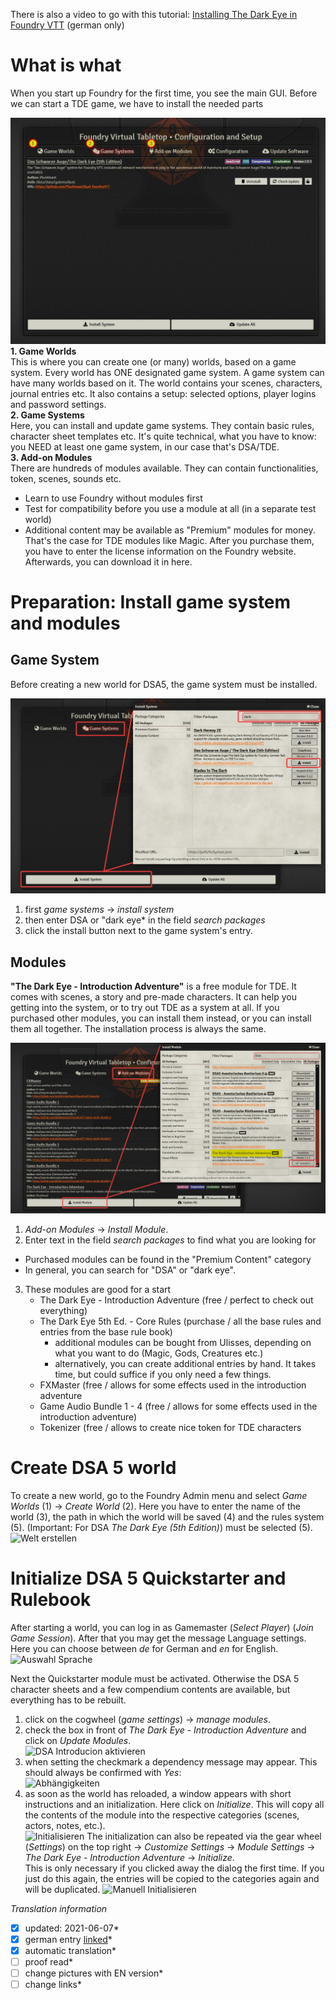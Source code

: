 There is also a video to go with this tutorial: [Installing The Dark Eye in Foundry VTT](https://www.youtube.com/watch?v=bzgb_pmw-bs) (german only)

# What is what
When you start up Foundry for the first time, you see the main GUI. Before we can start a TDE game, we have to install the needed parts  

![overview](images/en-create-world-01.jpg)
**1. Game Worlds**  
   This is where you can create one (or many) worlds, based on a game system. Every world has ONE designated game system. A game system can have many worlds based on it. The world contains your scenes, characters, journal entries etc.
   It also contains a setup: selected options, player logins and password settings.  
**2. Game Systems**  
   Here, you can install and update game systems. They contain basic rules, character sheet templates etc.
   It's quite technical, what you have to know: you NEED at least one game system, in our case that's DSA/TDE.  
**3. Add-on Modules**  
   There are hundreds of modules available. They can contain functionalities, token, scenes, sounds etc.  
   - Learn to use Foundry without modules first
   - Test for compatibility before you use a module at all (in a separate test world)
   - Additional content may be available as "Premium" modules for money. That's the case for TDE modules like Magic. After you purchase them, you have to enter the license information on the Foundry website. Afterwards, you can download it in here.  

# Preparation: Install game system and modules
## Game System
Before creating a new world for DSA5, the game system must be installed.  

![install system](images/en-create-world-02.jpg)  
1. first *game systems* -> *install system*  
2. then enter DSA or "dark eye* in the field *search packages*  
3. click the install button next to the game system's entry.  

## Modules
**"The Dark Eye - Introduction Adventure"** is a free module for TDE. It comes with scenes, a story and pre-made characters. It can help you getting into the system, or to try out TDE as a system at all.
If you purchased other modules, you can install them instead, or you can install them all together. The installation process is always the same.  

![module installation](images/en-create-world-03.jpg)  
1. *Add-on Modules* -> *Install Module*.
2. Enter text in the field *search packages* to find what you are looking for
  - Purchased modules can be found in the "Premium Content" category
  - In general, you can search for "DSA" or "dark eye". 
3. These modules are good for a start
    - The Dark Eye - Introduction Adventure (free / perfect  to check out everything)
    - The Dark Eye 5th Ed. - Core Rules (purchase / all the base rules and entries from the base rule book)
      - additional modules can be bought from Ulisses, depending on what you want to do (Magic, Gods, Creatures etc.)
      - alternatively, you can create additional entries by hand. It takes time, but could suffice if you only need a few things.
    - FXMaster (free / allows for some effects used in the introduction adventure
    - Game Audio Bundle 1 - 4 (free / allows for some effects used in the introduction adventure)
    - Tokenizer (free / allows to create nice token for TDE characters

# Create DSA 5 world
To create a new world, go to the Foundry Admin menu and select *Game Worlds* (1) -> *Create World* (2).
Here you have to enter the name of the world (3), the path in which the world will be saved (4) and the rules system (5). 
(Important: For DSA *The Dark Eye (5th Edition)*) must be selected (5).
![Welt erstellen](https://user-images.githubusercontent.com/80099175/111475867-d282d600-872d-11eb-814f-79482293ad78.png)

# Initialize DSA 5 Quickstarter and Rulebook
After starting a world, you can log in as Gamemaster (*Select Player*) (*Join Game Session*).
After that you may get the message Language settings. Here you can choose between *de* for German and *en* for English.
![Auswahl Sprache](https://user-images.githubusercontent.com/80099175/111479150-001d4e80-8731-11eb-9b5c-753ad24bd892.png)

Next the Quickstarter module must be activated. Otherwise the DSA 5 character sheets and a few compendium contents are available, 
but everything has to be rebuilt.
1. click on the cogwheel (*game settings*) -> *manage modules*.
2. check the box in front of *The Dark Eye - Introduction Adventure* and click on *Update Modules*.  
![DSA Introducion aktivieren](https://user-images.githubusercontent.com/80099175/111480273-1aa3f780-8732-11eb-941c-07547fe1f1b3.png)
3. when setting the checkmark a dependency message may appear. This should always be confirmed with *Yes*:  
![Abhängigkeiten](https://user-images.githubusercontent.com/80099175/111480895-bd5c7600-8732-11eb-8fe8-554389cd4839.png)
4. as soon as the world has reloaded, a window appears with short instructions and an initialization. Here click on *Initialize*. 
This will copy all the contents of the module into the respective categories (scenes, actors, notes, etc.).  
![Initialisieren](https://user-images.githubusercontent.com/80099175/111483176-db2ada80-8734-11eb-9600-5dc837899aa4.png)
The initialization can also be repeated via the gear wheel (*Settings*) on the top right -> *Customize Settings* -> *Module Settings* 
-> *The Dark Eye - Introduction Adventure* -> *Initialize*.  
This is only necessary if you clicked away the dialog the first time. 
If you just do this again, the entries will be copied to the categories again and will be duplicated.
![Manuell Initialisieren](https://user-images.githubusercontent.com/80099175/111482945-a7e84b80-8734-11eb-8ed0-247b453de842.png)


*Translation information*  
*[x] updated: 2021-06-07*  
*[x] german entry [linked](de/de-DSA_5_Welt_erstellen.md)*  
*[x] automatic translation*  
*[ ] proof read*  
*[ ] change pictures with EN version*
*[ ] change links*  
